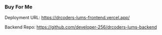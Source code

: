 ### Buy For Me

Deployment URL: https://drcoders-lums-frontend.vercel.app/

Backend Repo: https://github.com/developer-256/drcoders-lums-backend
